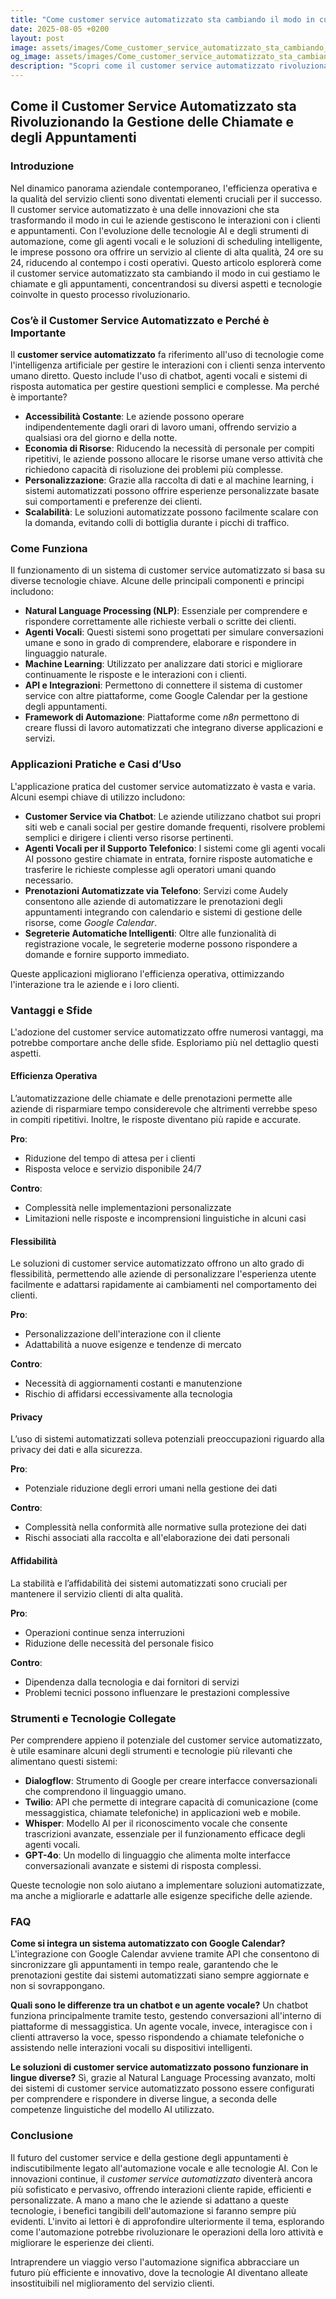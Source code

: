 ```yaml
---
title: "Come customer service automatizzato sta cambiando il modo in cui gestiamo le chiamate e gli appuntamenti"
date: 2025-08-05 +0200
layout: post
image: assets/images/Come_customer_service_automatizzato_sta_cambiando_il_modo_in_cui_gestiamo_le_chiamate_e_gli_appuntamenti.jpg
og_image: assets/images/Come_customer_service_automatizzato_sta_cambiando_il_modo_in_cui_gestiamo_le_chiamate_e_gli_appuntamenti.jpg
description: "Scopri come il customer service automatizzato rivoluziona la gestione delle chiamate aziendali con esempi di Google Calendar e AI agenti vocali."
---
```


## Come il Customer Service Automatizzato sta Rivoluzionando la Gestione delle Chiamate e degli Appuntamenti

### Introduzione

Nel dinamico panorama aziendale contemporaneo, l'efficienza operativa e la qualità del servizio clienti sono diventati elementi cruciali per il successo. Il customer service automatizzato è una delle innovazioni che sta trasformando il modo in cui le aziende gestiscono le interazioni con i clienti e appuntamenti. Con l'evoluzione delle tecnologie AI e degli strumenti di automazione, come gli agenti vocali e le soluzioni di scheduling intelligente, le imprese possono ora offrire un servizio al cliente di alta qualità, 24 ore su 24, riducendo al contempo i costi operativi. Questo articolo esplorerà come il customer service automatizzato sta cambiando il modo in cui gestiamo le chiamate e gli appuntamenti, concentrandosi su diversi aspetti e tecnologie coinvolte in questo processo rivoluzionario.

### Cos’è il Customer Service Automatizzato e Perché è Importante

Il **customer service automatizzato** fa riferimento all'uso di tecnologie come l'intelligenza artificiale per gestire le interazioni con i clienti senza intervento umano diretto. Questo include l'uso di chatbot, agenti vocali e sistemi di risposta automatica per gestire questioni semplici e complesse. Ma perché è importante?

- **Accessibilità Costante**: Le aziende possono operare indipendentemente dagli orari di lavoro umani, offrendo servizio a qualsiasi ora del giorno e della notte.
- **Economia di Risorse**: Riducendo la necessità di personale per compiti ripetitivi, le aziende possono allocare le risorse umane verso attività che richiedono capacità di risoluzione dei problemi più complesse.
- **Personalizzazione**: Grazie alla raccolta di dati e al machine learning, i sistemi automatizzati possono offrire esperienze personalizzate basate sui comportamenti e preferenze dei clienti.
- **Scalabilità**: Le soluzioni automatizzate possono facilmente scalare con la domanda, evitando colli di bottiglia durante i picchi di traffico.

### Come Funziona

Il funzionamento di un sistema di customer service automatizzato si basa su diverse tecnologie chiave. Alcune delle principali componenti e principi includono:

- **Natural Language Processing (NLP)**: Essenziale per comprendere e rispondere correttamente alle richieste verbali o scritte dei clienti.
- **Agenti Vocali**: Questi sistemi sono progettati per simulare conversazioni umane e sono in grado di comprendere, elaborare e rispondere in linguaggio naturale.
- **Machine Learning**: Utilizzato per analizzare dati storici e migliorare continuamente le risposte e le interazioni con i clienti.
- **API e Integrazioni**: Permettono di connettere il sistema di customer service con altre piattaforme, come Google Calendar per la gestione degli appuntamenti.
- **Framework di Automazione**: Piattaforme come *n8n* permettono di creare flussi di lavoro automatizzati che integrano diverse applicazioni e servizi.

### Applicazioni Pratiche e Casi d’Uso

L'applicazione pratica del customer service automatizzato è vasta e varia. Alcuni esempi chiave di utilizzo includono:

- **Customer Service via Chatbot**: Le aziende utilizzano chatbot sui propri siti web e canali social per gestire domande frequenti, risolvere problemi semplici e dirigere i clienti verso risorse pertinenti.
- **Agenti Vocali per il Supporto Telefonico**: I sistemi come gli agenti vocali AI possono gestire chiamate in entrata, fornire risposte automatiche e trasferire le richieste complesse agli operatori umani quando necessario.
- **Prenotazioni Automatizzate via Telefono**: Servizi come Audely consentono alle aziende di automatizzare le prenotazioni degli appuntamenti integrando con calendario e sistemi di gestione delle risorse, come *Google Calendar*.
- **Segreterie Automatiche Intelligenti**: Oltre alle funzionalità di registrazione vocale, le segreterie moderne possono rispondere a domande e fornire supporto immediato.
  
Queste applicazioni migliorano l'efficienza operativa, ottimizzando l'interazione tra le aziende e i loro clienti.

### Vantaggi e Sfide

L'adozione del customer service automatizzato offre numerosi vantaggi, ma potrebbe comportare anche delle sfide. Esploriamo più nel dettaglio questi aspetti.

#### Efficienza Operativa

L’automatizzazione delle chiamate e delle prenotazioni permette alle aziende di risparmiare tempo considerevole che altrimenti verrebbe speso in compiti ripetitivi. Inoltre, le risposte diventano più rapide e accurate.

**Pro**:
- Riduzione del tempo di attesa per i clienti
- Risposta veloce e servizio disponibile 24/7

**Contro**:
- Complessità nelle implementazioni personalizzate
- Limitazioni nelle risposte e incomprensioni linguistiche in alcuni casi

#### Flessibilità

Le soluzioni di customer service automatizzato offrono un alto grado di flessibilità, permettendo alle aziende di personalizzare l'esperienza utente facilmente e adattarsi rapidamente ai cambiamenti nel comportamento dei clienti.

**Pro**:
- Personalizzazione dell'interazione con il cliente
- Adattabilità a nuove esigenze e tendenze di mercato

**Contro**:
- Necessità di aggiornamenti costanti e manutenzione
- Rischio di affidarsi eccessivamente alla tecnologia

#### Privacy

L’uso di sistemi automatizzati solleva potenziali preoccupazioni riguardo alla privacy dei dati e alla sicurezza.

**Pro**:
- Potenziale riduzione degli errori umani nella gestione dei dati

**Contro**:
- Complessità nella conformità alle normative sulla protezione dei dati
- Rischi associati alla raccolta e all'elaborazione dei dati personali

#### Affidabilità

La stabilità e l’affidabilità dei sistemi automatizzati sono cruciali per mantenere il servizio clienti di alta qualità.

**Pro**:
- Operazioni continue senza interruzioni
- Riduzione delle necessità del personale fisico

**Contro**:
- Dipendenza dalla tecnologia e dai fornitori di servizi
- Problemi tecnici possono influenzare le prestazioni complessive

### Strumenti e Tecnologie Collegate

Per comprendere appieno il potenziale del customer service automatizzato, è utile esaminare alcuni degli strumenti e tecnologie più rilevanti che alimentano questi sistemi:

- **Dialogflow**: Strumento di Google per creare interfacce conversazionali che comprendono il linguaggio umano.
- **Twilio**: API che permette di integrare capacità di comunicazione (come messaggistica, chiamate telefoniche) in applicazioni web e mobile.
- **Whisper**: Modello AI per il riconoscimento vocale che consente trascrizioni avanzate, essenziale per il funzionamento efficace degli agenti vocali.
- **GPT-4o**: Un modello di linguaggio che alimenta molte interfacce conversazionali avanzate e sistemi di risposta complessi.

Queste tecnologie non solo aiutano a implementare soluzioni automatizzate, ma anche a migliorarle e adattarle alle esigenze specifiche delle aziende.

### FAQ

**Come si integra un sistema automatizzato con Google Calendar?**
L'integrazione con Google Calendar avviene tramite API che consentono di sincronizzare gli appuntamenti in tempo reale, garantendo che le prenotazioni gestite dai sistemi automatizzati siano sempre aggiornate e non si sovrappongano.

**Quali sono le differenze tra un chatbot e un agente vocale?**
Un chatbot funziona principalmente tramite testo, gestendo conversazioni all'interno di piattaforme di messaggistica. Un agente vocale, invece, interagisce con i clienti attraverso la voce, spesso rispondendo a chiamate telefoniche o assistendo nelle interazioni vocali su dispositivi intelligenti.

**Le soluzioni di customer service automatizzato possono funzionare in lingue diverse?**
Sì, grazie al Natural Language Processing avanzato, molti dei sistemi di customer service automatizzato possono essere configurati per comprendere e rispondere in diverse lingue, a seconda delle competenze linguistiche del modello AI utilizzato.

### Conclusione

Il futuro del customer service e della gestione degli appuntamenti è indiscutibilmente legato all'automazione vocale e alle tecnologie AI. Con le innovazioni continue, il *customer service automatizzato* diventerà ancora più sofisticato e pervasivo, offrendo interazioni cliente rapide, efficienti e personalizzate. A mano a mano che le aziende si adattano a queste tecnologie, i benefici tangibili dell'automazione si faranno sempre più evidenti. L'invito ai lettori è di approfondire ulteriormente il tema, esplorando come l'automazione potrebbe rivoluzionare le operazioni della loro attività e migliorare le esperienze dei clienti.

Intraprendere un viaggio verso l'automazione significa abbracciare un futuro più efficiente e innovativo, dove la tecnologie AI diventano alleate insostituibili nel miglioramento del servizio clienti.